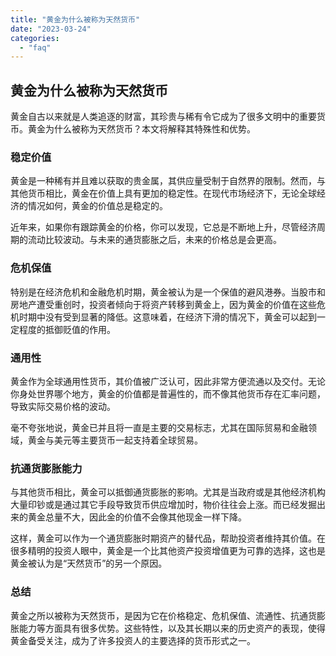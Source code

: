 ```yaml
---
title: "黄金为什么被称为天然货币"
date: "2023-03-24"
categories: 
  - "faq"
---
```


## 黄金为什么被称为天然货币

黄金自古以来就是人类追逐的财富，其珍贵与稀有令它成为了很多文明中的重要货币。黄金为什么被称为天然货币？本文将解释其特殊性和优势。

### 稳定价值

黄金是一种稀有并且难以获取的贵金属，其供应量受制于自然界的限制。然而，与其他货币相比，黄金在价值上具有更加的稳定性。在现代市场经济下，无论全球经济的情况如何，黄金的价值总是稳定的。

近年来，如果你有跟踪黄金的价格，你可以发现，它总是不断地上升，尽管经济周期的流动比较波动。与未来的通货膨胀之后，未来的价格总是会更高。

### 危机保值

特别是在经济危机和金融危机时期，黄金被认为是一个保值的避风港券。当股市和房地产遭受重创时，投资者倾向于将资产转移到黄金上，因为黄金的价值在这些危机时期中没有受到显著的降低。这意味着，在经济下滑的情况下，黄金可以起到一定程度的抵御贬值的作用。

### 通用性

黄金作为全球通用性货币，其价值被广泛认可，因此非常方便流通以及交付。无论你身处世界哪个地方，黄金的价值都是普遍性的，而不像其他货币存在汇率问题，导致实际交易价格的波动。

毫不夸张地说，黄金已并且将一直是主要的交易标志，尤其在国际贸易和金融领域，黄金与美元等主要货币一起支持着全球贸易。

### 抗通货膨胀能力

与其他货币相比，黄金可以抵御通货膨胀的影响。尤其是当政府或是其他经济机构大量印钞或是通过其它手段导致货币供应增加时，物价往往会上涨。而已经发掘出来的黄金总量不大，因此金的价值不会像其他现金一样下降。

这样，黄金可以作为一个通货膨胀时期资产的替代品，帮助投资者维持其价值。在很多精明的投资人眼中，黄金是一个比其他资产投资增值更为可靠的选择，这也是黄金被认为是“天然货币”的另一个原因。

### 总结

黄金之所以被称为天然货币，是因为它在价格稳定、危机保值、流通性、抗通货膨胀能力等方面具有很多优势。这些特性，以及其长期以来的历史资产的表现，使得黄金备受关注，成为了许多投资人的主要选择的货币形式之一。
